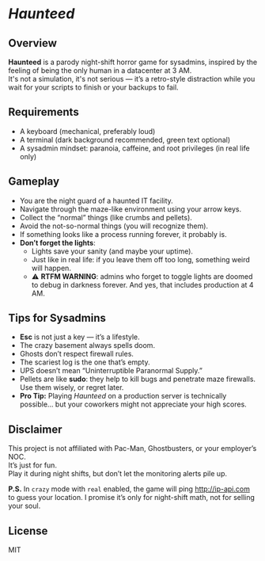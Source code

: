 # *Haunteed*

## Overview
**Haunteed** is a parody night-shift horror game for sysadmins, inspired by the feeling of being the only human in a datacenter at 3 AM.  
It's not a simulation, it's not serious — it’s a retro-style distraction while you wait for your scripts to finish or your backups to fail.

## Requirements
- A keyboard (mechanical, preferably loud)
- A terminal (dark background recommended, green text optional)
- A sysadmin mindset: paranoia, caffeine, and root privileges (in real life only)

## Gameplay
- You are the night guard of a haunted IT facility.
- Navigate through the maze-like environment using your arrow keys.
- Collect the “normal” things (like crumbs and pellets).
- Avoid the not-so-normal things (you will recognize them).
- If something looks like a process running forever, it probably is.
- **Don’t forget the lights**:
  - Lights save your sanity (and maybe your uptime).
  - Just like in real life: if you leave them off too long, something weird will happen.
  - ⚠️  **RTFM WARNING**: admins who forget to toggle lights are doomed to debug in darkness forever. And yes, that includes production at 4 AM.

## Tips for Sysadmins
- **Esc** is not just a key — it’s a lifestyle.
- The crazy basement always spells doom.
- Ghosts don’t respect firewall rules.
- The scariest log is the one that’s empty.
- UPS doesn’t mean “Uninterruptible Paranormal Supply.”
- Pellets are like **sudo**: they help to kill bugs and penetrate maze firewalls. Use them wisely, or regret later.
- **Pro Tip:** Playing *Haunteed* on a production server is technically possible… but your coworkers might not appreciate your high scores.

## Disclaimer
This project is not affiliated with Pac-Man, Ghostbusters, or your employer’s NOC.  
It’s just for fun.  
Play it during night shifts, but don’t let the monitoring alerts pile up.  

**P.S.** In `crazy` mode with `real` enabled, the game will ping http://ip-api.com to guess your location. I promise it’s only for night-shift math, not for selling your soul.

## License
MIT
